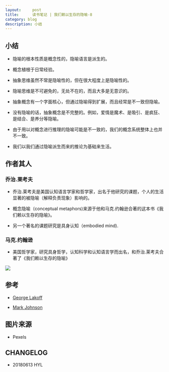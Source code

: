 ```yaml
---
layout:     post
title:      读书笔记 | 我们赖以生存的隐喻-8
category: blog
description: 小结
---
```



## 小结

- 隐喻的根本性质是概念性的，隐喻语言是派生的。

- 概念植根于日常经验。

- 抽象思维虽然不常是隐喻性的，但在很大程度上是隐喻性的。

- 隐喻思维是不可避免的，无处不在的，而且大多是无意识的。

- 抽象概念有一个字面核心，但通过隐喻得到扩展，而且经常是不一致但隐喻。

- 没有隐喻的话，抽象概念是不完整的。例如，爱情是魔术、是吸引、是疯狂、是结合、是养分等隐喻。

- 由于用以对概念进行推理的隐喻可能是不一致的，我们的概念系统整体上也并不一致。

- 我们以我们通过隐喻派生而来的推论为基础来生活。


## 作者其人


### 乔治.莱考夫

- 乔治.莱考夫是美国认知语言学家和哲学家，出名于他研究的课题，个人的生活显著的被隐喻（解释负责现象）影响的。

- 概念隐喻（conceptual metaphors)来源于他和马克.约翰逊合著的这本书《我们赖以生存的隐喻》。

- 另一个著名的课题研究是具身认知（embodied mind).

### 马克.约翰逊

- 美国哲学家，研究具身哲学，认知科学和认知语言学而出名，和乔治.莱考夫合著了《我们赖以生存的隐喻》



![](https://images.pexels.com/photos/904616/pexels-photo-904616.jpeg?cs=srgb&dl=beverage-books-contemporary-904616.jpg&fm=jpg)

## 参考

- [George Lakoff](https://en.wikipedia.org/wiki/George_Lakoff)

- [Mark Johnson](https://en.wikipedia.org/wiki/Mark_Johnson_philosopher)


## 图片来源

- Pexels

## CHANGELOG

- 20180613 HYL
